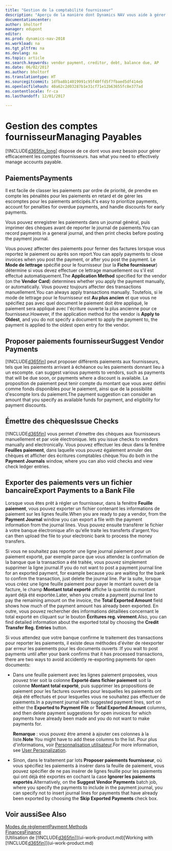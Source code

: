 ```yaml
---
title: "Gestion de la comptabilité fournisseur"
description: "Aperçu de la manière dont Dynamics NAV vous aide à gérer les comptes fournisseurs, y compris les paiements fournisseur, les créditeurs, les dettes, et le solde dû."
documentationcenter: 
author: bholtorf
manager: edupont
editor: 
ms.prod: dynamics-nav-2018
ms.workload: na
ms.tgt_pltfrm: na
ms.devlang: na
ms.topic: article
ms.search.keywords: vendor payment, creditor, debt, balance due, AP
ms.date: 06/02/2017
ms.author: bholtorf
ms.translationtype: HT
ms.sourcegitcommit: 1dfba8b14019991c95f40ffd5f7fbaed5df414eb
ms.openlocfilehash: 40a62c2d03287b1e31cf71e12b63655fc8e377ad
ms.contentlocale: fr-ca
ms.lasthandoff: 12/01/2017

---
```

# <a name="managing-payables"></a><span data-ttu-id="725f1-103">Gestion des comptes fournisseur</span><span class="sxs-lookup"><span data-stu-id="725f1-103">Managing Payables</span></span>
[!INCLUDE[d365fin_long](includes/d365fin_long_md.md)]<span data-ttu-id="725f1-104"> dispose de ce dont vous avez besoin pour gérer efficacement les comptes fournisseurs.</span><span class="sxs-lookup"><span data-stu-id="725f1-104"> has what you need to effectively manage accounts payable.</span></span>  

## <a name="payments"></a><span data-ttu-id="725f1-105">Paiements</span><span class="sxs-lookup"><span data-stu-id="725f1-105">Payments</span></span>
<span data-ttu-id="725f1-106">Il est facile de classer les paiements par ordre de priorité, de prendre en compte les pénalités pour les paiements en retard et de gérer les escomptes pour les paiements anticipés.</span><span class="sxs-lookup"><span data-stu-id="725f1-106">It's easy to prioritize payments, account for penalties for overdue payments, and handle discounts for early payments.</span></span>

<span data-ttu-id="725f1-107">Vous pouvez enregistrer les paiements dans un journal général, puis imprimer des chèques avant de reporter le journal de paiements.</span><span class="sxs-lookup"><span data-stu-id="725f1-107">You can record payments in a general journal, and then print checks before posting the payment journal.</span></span>

<span data-ttu-id="725f1-108">Vous pouvez affecter des paiements pour fermer des factures lorsque vous reportez le paiement ou après son report.</span><span class="sxs-lookup"><span data-stu-id="725f1-108">You can apply payments to close invoices when you post the payment, or after you post the payment.</span></span> <span data-ttu-id="725f1-109">Le **Mode de lettrage** spécifié pour le fournisseur (sur la **Fiche fournisseur**) détermine si vous devez effectuer ce lettrage manuellement ou s'il est effectué automatiquement.</span><span class="sxs-lookup"><span data-stu-id="725f1-109">The **Application Method** specified for the vendor (on the **Vendor Card**) determines whether you apply the payment manually, or automatically.</span></span> <span data-ttu-id="725f1-110">Vous pouvez toujours affecter des transactions manuellement.</span><span class="sxs-lookup"><span data-stu-id="725f1-110">You can always apply transactions manually.</span></span> <span data-ttu-id="725f1-111">Toutefois, si le mode de lettrage pour le fournisseur est **Au plus ancien** et que vous ne spécifiez pas avec quel document le paiement doit être appliqué, le paiement sera appliqué avec l'écriture ouverte la plus ancienne pour ce fournisseur.</span><span class="sxs-lookup"><span data-stu-id="725f1-111">However, if the application method for the vendor is **Apply to Oldest**, and you do not specify a document to apply the payment to, the payment is applied to the oldest open entry for the vendor.</span></span>

## <a name="suggest-vendor-payments"></a><span data-ttu-id="725f1-112">Proposer paiements fournisseur</span><span class="sxs-lookup"><span data-stu-id="725f1-112">Suggest Vendor Payments</span></span>
[!INCLUDE[d365fin](includes/d365fin_md.md)]<span data-ttu-id="725f1-113"> peut proposer différents paiements aux fournisseurs, tels que les paiements arrivant à échéance ou les paiements donnant lieu à un escompte.</span><span class="sxs-lookup"><span data-stu-id="725f1-113"> can suggest various payments to vendors, such as payments that will be due soon, or payments where a discount is available.</span></span> <span data-ttu-id="725f1-114">La proposition de paiement peut tenir compte du montant que vous avez défini comme fonds disponibles pour le paiement, ainsi que de la possibilité d'escompte lors du paiement.</span><span class="sxs-lookup"><span data-stu-id="725f1-114">The payment suggestion can consider an amount that you specify as available funds for payment, and eligibility for payment discounts.</span></span>

## <a name="issue-checks"></a><span data-ttu-id="725f1-115">Émettre des chèques</span><span class="sxs-lookup"><span data-stu-id="725f1-115">Issue Checks</span></span>
[!INCLUDE[d365fin](includes/d365fin_md.md)]<span data-ttu-id="725f1-116"> vous permet d'émettre des chèques aux fournisseurs manuellement et par voie électronique.</span><span class="sxs-lookup"><span data-stu-id="725f1-116"> lets you issue checks to vendors manually and electronically.</span></span> <span data-ttu-id="725f1-117">Vous pouvez effectuer les deux dans la fenêtre **Feuilles paiement**, dans laquelle vous pouvez également annuler des chèques et afficher des écritures comptables chèque.</span><span class="sxs-lookup"><span data-stu-id="725f1-117">You do both in the **Payment Journals** window, where you can also void checks and view check ledger entries.</span></span>

## <a name="export-payments-to-a-bank-file"></a><span data-ttu-id="725f1-118">Exporter des paiements vers un fichier bancaire</span><span class="sxs-lookup"><span data-stu-id="725f1-118">Export Payments to a Bank File</span></span>
<span data-ttu-id="725f1-119">Lorsque vous êtes prêt à régler un fournisseur, dans la fenêtre **Feuille paiement**, vous pouvez exporter un fichier contenant les informations de paiement sur les lignes feuille.</span><span class="sxs-lookup"><span data-stu-id="725f1-119">When you are ready to pay a vendor, from the **Payment Journal** window you can export a file with the payment information from the journal lines.</span></span> <span data-ttu-id="725f1-120">Vous pouvez ensuite transférer le fichier à votre banque électronique afin qu'elle traite les transferts d'argent.</span><span class="sxs-lookup"><span data-stu-id="725f1-120">You can then upload the file to your electronic bank to process the money transfers.</span></span>

<span data-ttu-id="725f1-121">Si vous ne souhaitez pas reporter une ligne journal paiement pour un paiement exporté, par exemple parce que vous attendez la confirmation de la banque que la transaction a été traitée, vous pouvez simplement supprimer la ligne journal.</span><span class="sxs-lookup"><span data-stu-id="725f1-121">If you do not want to post a payment journal line for an exported payment, for example because you are waiting for the bank to confirm the transaction, just delete the journal line.</span></span> <span data-ttu-id="725f1-122">Par la suite, lorsque vous créez une ligne feuille paiement pour payer le montant ouvert de la facture, le champ **Montant total exporté** affiche la quantité du montant ayant déjà été exportée.</span><span class="sxs-lookup"><span data-stu-id="725f1-122">Later, when you create a payment journal line to pay the remaining amount on the invoice, the **Total Exported Amount** field shows how much of the payment amount has already been exported.</span></span> <span data-ttu-id="725f1-123">En outre, vous pouvez rechercher des informations détaillées concernant le total exporté en cliquant sur le bouton **Écritures reg. virement**.</span><span class="sxs-lookup"><span data-stu-id="725f1-123">Also, you can find detailed information about the exported total by choosing the **Credit Transfer Reg. Entries** button.</span></span>

<span data-ttu-id="725f1-124">Si vous attendez que votre banque confirme le traitement des transactions pour reporter les paiements, il existe deux méthodes d'éviter de réexporter par erreur les paiements pour les documents ouverts :</span><span class="sxs-lookup"><span data-stu-id="725f1-124">If you wait to post payments until after your bank confirms that it has processed transactions, there are two ways to avoid accidently re-exporting payments for open documents:</span></span>  

* <span data-ttu-id="725f1-125">Dans une feuille paiement avec les lignes paiement proposées, vous pouvez trier soit la colonne **Exporté dans fichier paiement** soit la colonne **Montant total exporté**, puis supprimer les propositions de paiement pour les factures ouvertes pour lesquelles les paiements ont déjà été effectués et pour lesquelles vous ne souhaitez pas effectuer de paiements.</span><span class="sxs-lookup"><span data-stu-id="725f1-125">In a payment journal with suggested payment lines, sort on either the **Exported to Payment File** or **Total Exported Amount** columns, and then delete payment suggestions for open invoices for which payments have already been made and you do not want to make payments for.</span></span>

    <span data-ttu-id="725f1-126">**Remarque** : vous pouvez être amené à ajouter ces colonnes à la liste.</span><span class="sxs-lookup"><span data-stu-id="725f1-126">**Note** You might have to add these columns to the list.</span></span> <span data-ttu-id="725f1-127">Pour plus d'informations, voir [Personnalisation utilisateur](ui-user-personalization.md).</span><span class="sxs-lookup"><span data-stu-id="725f1-127">For more information, see [User Personalization](ui-user-personalization.md).</span></span>  
* <span data-ttu-id="725f1-128">Sinon, dans le traitement par lots **Proposer paiements fournisseur**, où vous spécifiez les paiements à insérer dans la feuille de paiement, vous pouvez spécifier de ne pas insérer de lignes feuille pour les paiements qui ont déjà été exportés en cochant la case **Ignorer les paiements exportés**.</span><span class="sxs-lookup"><span data-stu-id="725f1-128">Alternatively, on the **Suggest Vendor Payments** batch job, where you specify the payments to include in the payment journal, you can specify not to insert journal lines for payments that have already been exported by choosing the **Skip Exported Payments** check box.</span></span>

## <a name="see-also"></a><span data-ttu-id="725f1-129">Voir aussi</span><span class="sxs-lookup"><span data-stu-id="725f1-129">See Also</span></span>
[<span data-ttu-id="725f1-130">Modes de règlement</span><span class="sxs-lookup"><span data-stu-id="725f1-130">Payment Methods</span></span>](finance-payment-methods.md)  
[<span data-ttu-id="725f1-131">Finances</span><span class="sxs-lookup"><span data-stu-id="725f1-131">Finance</span></span>](finance.md)  
<span data-ttu-id="725f1-132">[Utilisation de [!INCLUDE[d365fin](includes/d365fin_md.md)]](ui-work-product.md)</span><span class="sxs-lookup"><span data-stu-id="725f1-132">[Working with [!INCLUDE[d365fin](includes/d365fin_md.md)]](ui-work-product.md)</span></span>

